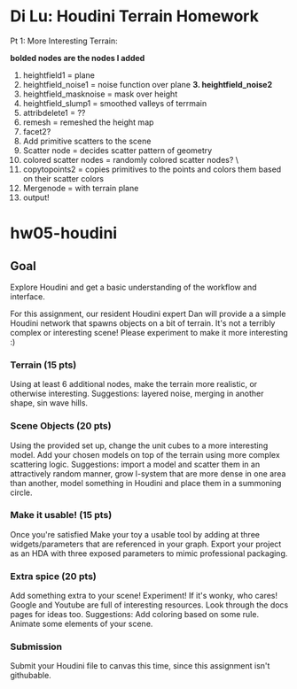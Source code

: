 Di Lu: Houdini Terrain Homework
=================

Pt 1: More Interesting Terrain: 

**bolded nodes are the nodes I added**

1. heightfield1 = plane
2. heightfield_noise1 = noise function over plane
**3. heightfield_noise2** 
4. heightfield_masknoise = mask over height 
5. heightfield_slump1 = smoothed valleys of terrmain
6. attribdelete1 = ??
7. remesh = remeshed the height map
8. facet2?
9. Add primitive scatters to the scene
10. Scatter node = decides scatter pattern of geometry
11. colored scatter nodes = randomly colored scatter nodes? \
12. copytopoints2 = copies primitives to the points and colors them based on their scatter colors
13. Mergenode = with terrain plane
14. output!

# hw05-houdini

## Goal
Explore Houdini and get a basic understanding of the workflow and interface.

For this assignment, our resident Houdini expert Dan will provide a a simple Houdini network that spawns objects on a bit of terrain. It's not a terribly complex or interesting scene! Please experiment to make it more interesting :)

### Terrain (15 pts)
Using at least 6 additional nodes, make the terrain more realistic, or otherwise interesting. Suggestions: layered noise, merging in another shape, sin wave hills.

### Scene Objects (20 pts)
Using the provided set up, change the unit cubes to a more interesting model. Add your chosen models on top of the terrain using more complex scattering logic. Suggestions: import a model and scatter them in an attractively random manner, grow l-system that are more dense in one area than another, model something in Houdini and place them in a summoning circle.

### Make it usable! (15 pts)
Once you're satisfied Make your toy a usable tool by adding at three widgets/parameters that are referenced in your graph. Export your project as an HDA with three exposed parameters to mimic professional packaging.

### Extra spice (20 pts)
Add something extra to your scene! Experiment! If it's wonky, who cares! Google and Youtube are full of interesting resources. Look through the docs pages for ideas too. Suggestions: Add coloring based on some rule. Animate some elements of your scene. 

### Submission
Submit your Houdini file to canvas this time, since this assignment isn't githubable.

